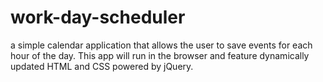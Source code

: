 # work-day-scheduler

a simple calendar application that allows the user to save events for each hour of the day. This app will run in the browser and feature dynamically updated HTML and CSS powered by jQuery.

<!-- You'll need to use the [Moment.js](https://momentjs.com/) library to work with date and time. Be sure to read the documentation carefully and concentrate on using Moment.js in the browser. -->

<!-- ## User Story
AS AN employee with a busy schedule
I WANT to add important events to a daily planner
SO THAT I can manage my time effectively


## Acceptance Criteria

GIVEN I am using a daily planner to create a schedule
WHEN I open the planner
THEN the current day is displayed at the top of the calendar


WHEN I scroll down
THEN I am presented with timeblocks for standard business hours
WHEN I view the timeblocks for that day
THEN each timeblock is color coded to indicate whether it is in the past, present, or future
WHEN I click into a timeblock
THEN I can enter an event
WHEN I click the save button for that timeblock
THEN the text for that event is saved in local storage
WHEN I refresh the page
THEN the saved events persist -->
